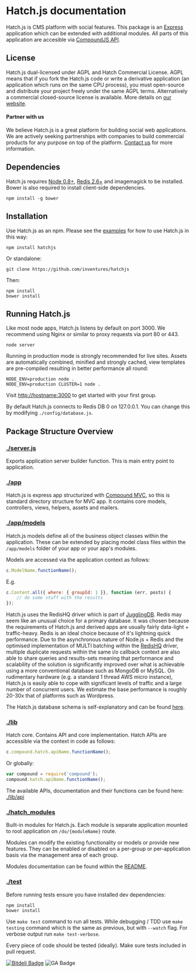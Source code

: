 # Hatch.js documentation

Hatch.js is CMS platform with social features. This package is an
[Express][express] application which can be extended with additional modules. All parts of
this application are accesible via [CompoundJS API][compound-api].

## License

Hatch.js dual-licensed under AGPL and Hatch Commercial License. AGPL means that if you fork the Hatch.js code or write a derivative application (an application which runs on the same CPU process), you must open-source and distribute your project freely under the same AGPL terms. Alternatively a commercial closed-source license is available. More details on [our website][pricing].

#### Partner with us

We believe Hatch.js is a great platform for building social web applications. We are actively seeking partnerships with companies to build commercial products for any purpose on top of the platform. [Contact us][contact] for more information.

## Dependencies

Hatch.js requires [Node 0.8+][node], [Redis 2.6+][redis] and imagemagick to be installed. Bower is also required to install client-side dependencies.

	npm install -g bower

## Installation

Use Hatch.js as an npm. Please see the [examples][examples] for how to use Hatch.js in this way:

	npm install hatchjs

Or standalone:

	git clone https://github.com/inventures/hatchjs

Then:

	npm install
	bower install

## Running Hatch.js

Like most node apps, Hatch.js listens by default on port 3000. We recommend using Nginx or similar to 
proxy requests via port 80 or 443.

	node server

Running in production mode is strongly recommended for live sites. Assets are automatically combined, minified and strongly cached, view templates are pre-compiled resulting in better performance all round:

	NODE_ENV=production node .
	NODE_ENV=production CLUSTER=1 node .

Visit [http://hostname:3000][localhost] to get started with your first group.

By default Hatch.js connects to Redis DB 0 on 127.0.0.1. You can change this by modifying `./config/database.js`.

## Package Structure Overview

### [./server.js](./server.js)

Exports application server builder function. This is main entry point to
application. 

### [./app][app]

Hatch.js is express app structurized with [Compound MVC][compound], so this is standard directory structure for MVC app. It contains core models, controllers, views, helpers, assets and mailers.

### [./app/models][models]

Hatch.js models define all of the business object classes within the application. These can be extended by placing model class files within the `/app/models` folder of your app or your app's modules.

Models are accessed via the application context as follows:

```JavaScript
c.ModelName.functionName();
```

E.g.

```JavaScript
c.Content.all({ where: { groupId: 1 }}, function (err, posts) { 
	// do some stuff with the results
});
```

Hatch.js uses the RedisHQ driver which is part of [JugglingDB][jugglingdb]. Redis may seem like an unusual choice for a primary database. It was chosen because the requirements of Hatch.js and derived apps are usually fairly data-light + traffic-heavy. Redis is an ideal choice because of it's lightning quick performance. Due to the asynchronous nature of Node.js + Redis and the optimised implementation of MULTI batching within the [RedisHQ][redishq] driver, multiple duplicate requests within the same i/o callback context are also able to share queries and results-sets meaning that performance and scalability of the solution is significantly improved over what is achievable using a more conventional database such as MongoDB or MySQL. On rudimentary hardware (e.g. a standard 1 thread AWS micro instance), Hatch.js is easily able to cope with significant levels of traffic and a large number of concurrent users. We estimate the base performance is roughly 20-30x that of platforms such as Wordpress.

The Hatch.js database schema is self-explanatory and can be found [here](./db/schema.js).

### [./lib][lib]

Hatch core. Contains API and core implementation. Hatch APIs are accessible via the context in code as follows:

```JavaScript
c.compound.hatch.apiName.functionName();
```
	
Or globally:

```JavaScript
var compound = require('compound');
compound.hatch.apiName.functionName();
```

The available APIs, documentation and their functions can be found here: [./lib/api][apis]

### [./hatch_modules][modules]

Built-in modules for Hatch.js. Each module is separate application mounted to root
application on `/do/{moduleName}` route.

Modules can modify the existing functionality or models or provide new features.
They can be enabled or disabled on a per-group or per-application basis via the
management area of each group.

Modules documentation can be found within the [README][modules-readme].

### [./test][tests]

Before running tests ensure you have installed dev dependencies:

    npm install
    bower install

Use `make test` command to run all tests. While debugging / TDD use `make
testing` command which is the same as previous, but with `--watch` flag. For
verbose output run `make test-verbose`.

Every piece of code should be tested (ideally). Make sure tests included in pull request.

[contact]: http://hatchjs.com/contact
[pricing]: http://hatchjs.com/pricing
[examples]: ./examples
[express]: http://expressjs.com/
[node]: http://nodejs.org/
[redis]: http://redis.io/
[compound]: https://github.com/1602/compound
[redishq]: https://github.com/jugglingdb/redis-hq-adapter
[jugglingdb]: http://jugglingdb.co/
[models]: /app/models
[apis]: /lib/api/index.js
[localhost]: http://localhost:3000
[tests]: ./test
[server.js]: ./server.js
[app]: ./app
[lib]: ./lib
[modules]: ./hatch_modules
[modules-readme]: ./hatch_modules/README.md
[pull]: ./README.md#11-make-pull-pulling-changes
[feature]: ./README.md#2-make-feature-working-on-feature
[pr]: ./README.md#3-make-pr-make-pull-request
[compound-api]: http://compoundjs.github.com/guides


[![Bitdeli Badge](https://d2weczhvl823v0.cloudfront.net/inventures/hatchjs/trend.png)](https://bitdeli.com/free "Bitdeli Badge")
![GA Badge](https://ga-beacon.appspot.com/UA-20455884-4/inventures/hatchjs)
